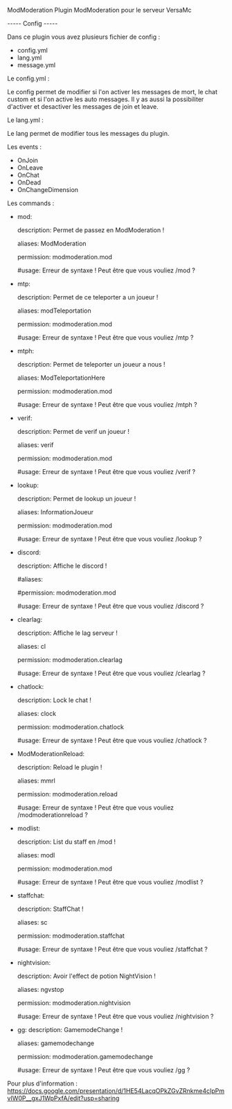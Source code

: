 ModModeration
Plugin ModModeration pour le serveur VersaMc

----- Config -----

Dans ce plugin vous avez plusieurs fichier de config :

- config.yml
- lang.yml
- message.yml

Le config.yml :

Le config permet de modifier si l'on activer les messages de mort, le chat custom et si l'on active les auto messages.
Il y as aussi la possibiliter d'activer et desactiver les messages de join et leave.

Le lang.yml :

Le lang permet de modifier tous les messages du plugin.

Les events :

- OnJoin
- OnLeave
- OnChat
- OnDead
- OnChangeDimension

Les commands :

  - mod:

    description: Permet de passez en ModModeration !
    
    aliases: ModModeration
    
    permission: modmoderation.mod
    
    #usage: Erreur de syntaxe ! Peut être que vous vouliez /mod ?

 - mtp:

    description: Permet de ce teleporter a un joueur !
    
    aliases: modTeleportation
    
    permission: modmoderation.mod
    
    #usage: Erreur de syntaxe ! Peut être que vous vouliez /mtp <joueur> ?

 - mtph:
  
    description: Permet de teleporter un joueur a nous !
  
    aliases: ModTeleportationHere
  
    permission: modmoderation.mod
  
    #usage: Erreur de syntaxe ! Peut être que vous vouliez /mtph <joueur> ?

 - verif:
  
    description: Permet de verif un joueur !
  
    aliases: verif
  
    permission: modmoderation.mod
  
    #usage: Erreur de syntaxe ! Peut être que vous vouliez /verif <joueur> ?

 - lookup:
  
    description: Permet de lookup un joueur !
  
    aliases: InformationJoueur
  
    permission: modmoderation.mod
  
    #usage: Erreur de syntaxe ! Peut être que vous vouliez /lookup <joueur> ?

 - discord:
  
    description: Affiche le discord !
  
    #aliases:
  
    #permission: modmoderation.mod
  
    #usage: Erreur de syntaxe ! Peut être que vous vouliez /discord ?

 - clearlag:
  
    description: Affiche le lag serveur !
  
    aliases: cl
  
    permission: modmoderation.clearlag
  
    #usage: Erreur de syntaxe ! Peut être que vous vouliez /clearlag ?

 - chatlock:
  
    description: Lock le chat !
  
    aliases: clock
  
    permission: modmoderation.chatlock
  
    #usage: Erreur de syntaxe ! Peut être que vous vouliez /chatlock ?

 - ModModerationReload:
  
    description: Reload le plugin !
  
    aliases: mmrl
  
    permission: modmoderation.reload
  
    #usage: Erreur de syntaxe ! Peut être que vous vouliez /modmoderationreload ?

 - modlist:
  
    description: List du staff en /mod !
  
    aliases: modl
  
    permission: modmoderation.mod
  
    #usage: Erreur de syntaxe ! Peut être que vous vouliez /modlist ?

 - staffchat:
  
    description: StaffChat !
  
    aliases: sc
  
    permission: modmoderation.staffchat
  
    #usage: Erreur de syntaxe ! Peut être que vous vouliez /staffchat ?

 - nightvision:
  
    description: Avoir l'effect de potion NightVision !
  
    aliases: ngvstop
  
    permission: modmoderation.nightvision
  
    #usage: Erreur de syntaxe ! Peut être que vous vouliez /nightvision ?

 - gg:
    description: GamemodeChange !
  
    aliases: gamemodechange
  
    permission: modmoderation.gamemodechange
  
    #usage: Erreur de syntaxe ! Peut être que vous vouliez /gg ?

Pour plus d'information : https://docs.google.com/presentation/d/1HE54LacqOPkZGvZRnkme4cIpPmvIW0P__gxJ1WpPxfA/edit?usp=sharing
